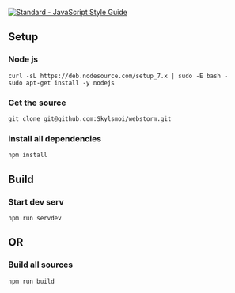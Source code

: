 [![Standard - JavaScript Style Guide](https://img.shields.io/badge/code%20style-standard-brightgreen.svg)](http://standardjs.com/)

## Setup
### Node js
```
curl -sL https://deb.nodesource.com/setup_7.x | sudo -E bash -
sudo apt-get install -y nodejs
```

### Get the source
```
git clone git@github.com:Skylsmoi/webstorm.git
```

### install all dependencies
```
npm install
```

## Build
### Start dev serv
```
npm run servdev
```
## OR
### Build all sources
```
npm run build
```
